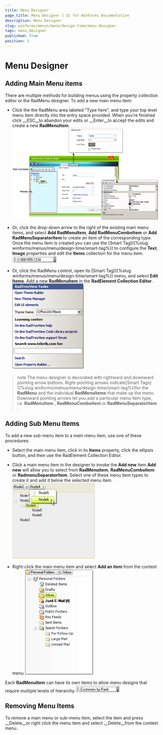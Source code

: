 ```yaml
---
title: Menu Designer
page_title: Menu Designer | UI for WinForms Documentation
description: Menu Designer
slug: winforms/menus/menu/design-time/menu-designer
tags: menu,designer
published: True
position: 1
---
```


# Menu Designer



## Adding Main Menu items

There are multiple methods for building menus using the property collection editor or the RadMenu designer. To add a new main menu item:

* Click the the RadMenu area labeled "Type here", and type your top level menu item directly into the entry space provided.
            When you're finished click __ESC__to abandon your edits or __Enter__to accept the edits and create
            a new __RadMenuItem__.
            ![menus-menu-design-time-menu-designer 001](images/menus-menu-design-time-menu-designer001.png)

* Or, click the drop-down arrow to the right of the existing main menu items, and select __Add RadMenuItem__,
            __Add RadMenuComboItem__ or __Add RadMenuSeparatorItem__ to create an item of the corresponding type.
            Once the menu item is created you can use the [Smart Tag]({%slug winforms/menus/menu/design-time/smart-tag%})
            to configure the __Text__, __Image__ properties and edit the __Items__ collection for the menu 
            item.![menus-menu-design-time-menu-designer 002](images/menus-menu-design-time-menu-designer002.png)

* Or, click the RadMenu control, open its [Smart Tag]({%slug winforms/menus/menu/design-time/smart-tag%}) 
            menu, and select __Edit Items__. Add a new __RadMenuItem__ in the __RadElement Collection Editor__.![menus-menu-design-time-menu-designer 003](images/menus-menu-design-time-menu-designer003.png)

>note The menu designer is decorated with rightward and downward pointing arrow buttons. Right-pointing arrows 
            indicate[Smart Tags]({%slug winforms/menus/menu/design-time/smart-tag%})for
            the __RadMenu__ and the individual __RadMenuItems__ that make up the menu. Downward 
            pointing arrows let you add a particular menu item type, i.e. __RadMenuItem__ , __RadMenuComboItem__ or __RadMenuSeparatorItem__ .
>


## Adding Sub Menu Items

To add a new sub-menu item to a main menu item, use one of these procedures:

* Select the main menu item, click in its __Items__ property, click the ellipsis button, and then use the RadElement Collection Editor. 

* Click a main menu item in the designer to invoke the __Add new__ item.__Add new__ will allow you to select from __RadMenuitem__, __RadMenuComboItem__ or __RadmenuSeparatorItem__. Select one of these menu item types to create it and add it below the selected menu item.![menus-menu-design-time-menu-designer 004](images/menus-menu-design-time-menu-designer004.png)

* Right-click the main menu item and select __Add an item__ from the context menu.![menus-menu-design-time-menu-designer 005](images/menus-menu-design-time-menu-designer005.png)

Each __RadMenuItem__ can have its own items to allow menu designs that require multiple levels of hierarchy.![menus-menu-design-time-menu-designer 006](images/menus-menu-design-time-menu-designer006.png)

## Removing Menu Items

To remove a main menu or sub-menu item, select the item and press __Delete__or right click the menu item and 
        select __Delete__from the context menu.
